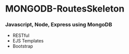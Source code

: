 # MONGODB-RoutesSkeleton

### Javascript, Node, Express using MongoDB

* RESTful
* EJS Templates
* Bootstrap
